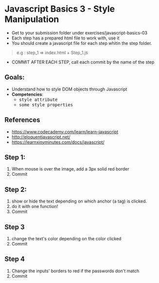  # Javascript Basics 3 - Style Manipulation

- Get to your submission folder under exercises/javascript-basics-03
- Each step has a prepared html file to work with, use it
- You should create a javascript file for each step whitin the step folder.
> e.g : step_1 => index.html + Step_1.js 
- COMMIT AFTER EACH STEP, call each commit by the name of the step

## Goals:

- Understand how to style DOM objects through Javascript
- **Competencies**: 
  - <kbd>style attribute</kbd>
  - <kbd>some style properties</kbd>

## References

- https://www.codecademy.com/learn/learn-javascript
- http://eloquentjavascript.net/
- https://learnxinyminutes.com/docs/javascript/

## Step 1:

1. When mouse is over the image, add a 3px solid red border
2. Commit  

## Step 2:

1. show or hide the text depending on which anchor (a tag) is clicked.
2. do it with one function!
3. Commit  

## Step 3

1. change the text's color depending on the color clicked
2. Commit  

## Step 4

1. Change the inputs' borders to red if the passwords don't match
2. Commit  
